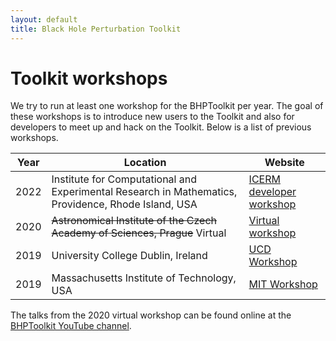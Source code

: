 ```yaml
---
layout: default
title: Black Hole Perturbation Toolkit
---
```


# Toolkit workshops

We try to run at least one workshop for the BHPToolkit per year. The goal of these workshops is to introduce new users to the Toolkit and also for developers to meet up and hack on the Toolkit. Below is a list of previous workshops.

| Year | Location                                                                                            | Website                                                                |
|------|-----------------------------------------------------------------------------------------------------|------------------------------------------------------------------------|
| 2022 | Institute for Computational and Experimental Research in Mathematics, Providence, Rhode Island, USA | [ICERM developer workshop](https://icerm.brown.edu/events/re-22-f20/)  |
| 2020 | ~~Astronomical Institute of the Czech Academy of Sciences, Prague~~ Virtual                         | [Virtual workshop](http://astro.cas.cz/bhptoolkit2020/)                |
| 2019 | University College Dublin, Ireland                                                                  | [UCD Workshop](workshops-ucd.html)                                     |
| 2019 | Massachusetts Institute of Technology, USA                                                          | [MIT Workshop](workshops-mit.html)                                     |

The talks from the 2020 virtual workshop can be found online at the [BHPToolkit YouTube channel](https://www.youtube.com/channel/UCuQQbp9Buq-R3da4zASTFfw).
